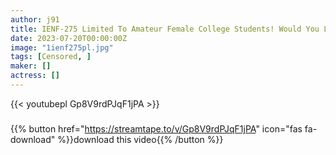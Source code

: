 ```yaml
---
author: j91
title: IENF-275 Limited To Amateur Female College Students! Would You Like To Have A Close Mixed Bathing Experience In A Small Bath! ? Burning Body! Porori Boobs! Innocent Girls Are Too Embarrassed To Blush And Teary Eyes! After Licking It Here And There And Cleaning It Up, I Just Had Raw Vaginal Cum Shot SEX! Five
date: 2023-07-20T00:00:00Z
image: "1ienf275pl.jpg"
tags: [Censored, ]
maker: []
actress: []
---
```



{{< youtubepl Gp8V9rdPJqF1jPA >}}
###

{{% button href="https://streamtape.to/v/Gp8V9rdPJqF1jPA" icon="fas fa-download" %}}download this video{{% /button %}}

